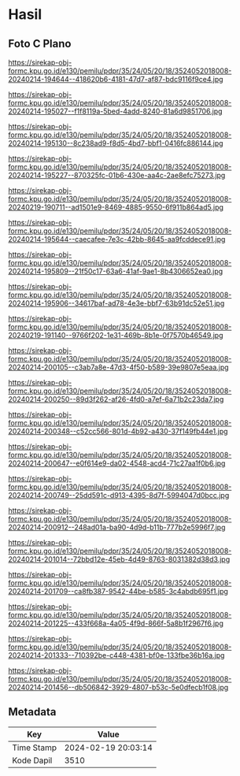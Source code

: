# Hasil

## Foto C Plano

https://sirekap-obj-formc.kpu.go.id/e130/pemilu/pdpr/35/24/05/20/18/3524052018008-20240214-194644--418620b6-4181-47d7-af87-bdc9116f9ce4.jpg

https://sirekap-obj-formc.kpu.go.id/e130/pemilu/pdpr/35/24/05/20/18/3524052018008-20240214-195027--f1f8119a-5bed-4add-8240-81a6d9851706.jpg

https://sirekap-obj-formc.kpu.go.id/e130/pemilu/pdpr/35/24/05/20/18/3524052018008-20240214-195130--8c238ad9-f8d5-4bd7-bbf1-0416fc886144.jpg

https://sirekap-obj-formc.kpu.go.id/e130/pemilu/pdpr/35/24/05/20/18/3524052018008-20240214-195227--870325fc-01b6-430e-aa4c-2ae8efc75273.jpg

https://sirekap-obj-formc.kpu.go.id/e130/pemilu/pdpr/35/24/05/20/18/3524052018008-20240219-190711--ad1501e9-8469-4885-9550-6f911b864ad5.jpg

https://sirekap-obj-formc.kpu.go.id/e130/pemilu/pdpr/35/24/05/20/18/3524052018008-20240214-195644--caecafee-7e3c-42bb-8645-aa9fcddece91.jpg

https://sirekap-obj-formc.kpu.go.id/e130/pemilu/pdpr/35/24/05/20/18/3524052018008-20240214-195809--21f50c17-63a6-41af-9ae1-8b4306652ea0.jpg

https://sirekap-obj-formc.kpu.go.id/e130/pemilu/pdpr/35/24/05/20/18/3524052018008-20240214-195906--34617baf-ad78-4e3e-bbf7-63b91dc52e51.jpg

https://sirekap-obj-formc.kpu.go.id/e130/pemilu/pdpr/35/24/05/20/18/3524052018008-20240219-191140--9766f202-1e31-469b-8b1e-0f7570b46549.jpg

https://sirekap-obj-formc.kpu.go.id/e130/pemilu/pdpr/35/24/05/20/18/3524052018008-20240214-200105--c3ab7a8e-47d3-4f50-b589-39e9807e5eaa.jpg

https://sirekap-obj-formc.kpu.go.id/e130/pemilu/pdpr/35/24/05/20/18/3524052018008-20240214-200250--89d3f262-af26-4fd0-a7ef-6a71b2c23da7.jpg

https://sirekap-obj-formc.kpu.go.id/e130/pemilu/pdpr/35/24/05/20/18/3524052018008-20240214-200348--c52cc566-801d-4b92-a430-37f149fb44e1.jpg

https://sirekap-obj-formc.kpu.go.id/e130/pemilu/pdpr/35/24/05/20/18/3524052018008-20240214-200647--e0f614e9-da02-4548-acd4-71c27aa1f0b6.jpg

https://sirekap-obj-formc.kpu.go.id/e130/pemilu/pdpr/35/24/05/20/18/3524052018008-20240214-200749--25dd591c-d913-4395-8d7f-5994047d0bcc.jpg

https://sirekap-obj-formc.kpu.go.id/e130/pemilu/pdpr/35/24/05/20/18/3524052018008-20240214-200912--248ad01a-ba90-4d9d-b11b-777b2e5996f7.jpg

https://sirekap-obj-formc.kpu.go.id/e130/pemilu/pdpr/35/24/05/20/18/3524052018008-20240214-201014--72bbd12e-45eb-4d49-8763-8031382d38d3.jpg

https://sirekap-obj-formc.kpu.go.id/e130/pemilu/pdpr/35/24/05/20/18/3524052018008-20240214-201709--ca8fb387-9542-44be-b585-3c4abdb695f1.jpg

https://sirekap-obj-formc.kpu.go.id/e130/pemilu/pdpr/35/24/05/20/18/3524052018008-20240214-201225--433f668a-4a05-4f9d-866f-5a8b1f2967f6.jpg

https://sirekap-obj-formc.kpu.go.id/e130/pemilu/pdpr/35/24/05/20/18/3524052018008-20240214-201333--710392be-c448-4381-bf0e-133fbe36b16a.jpg

https://sirekap-obj-formc.kpu.go.id/e130/pemilu/pdpr/35/24/05/20/18/3524052018008-20240214-201456--db506842-3929-4807-b53c-5e0dfecb1f08.jpg


## Metadata

| Key        | Value               |
| ---------- | ------------------- |
| Time Stamp | 2024-02-19 20:03:14 |
| Kode Dapil | 3510                |



